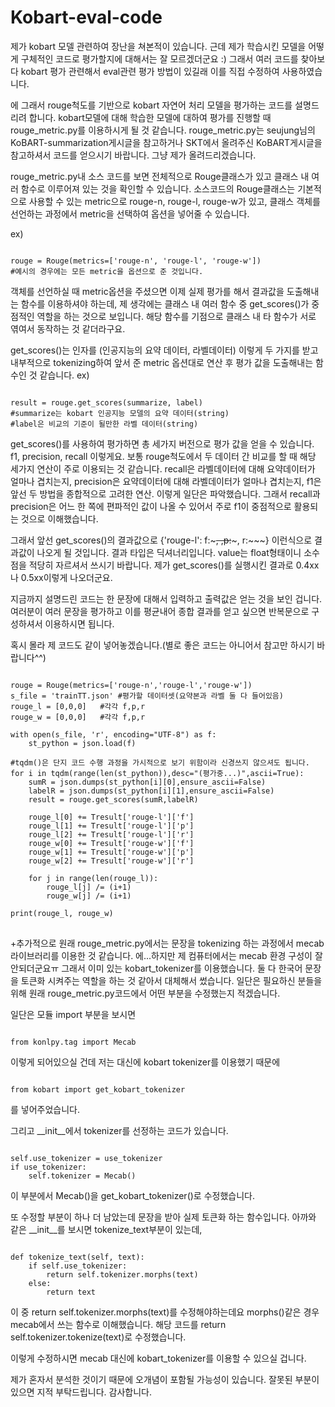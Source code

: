 # Kobart-eval-code

제가 kobart 모델 관련하여 장난을 쳐본적이 있습니다. 근데 제가 학습시킨 모델을 어떻게 구체적인 코드로 평가할지에 대해서는 잘 모르겠더군요 :)
그래서 여러 코드를 찾아보다 kobart 평가 관련해서 eval관련 평가 방법이 있길래 이를 직접 수정하여 사용하였습니다.

에 그래서 rouge척도를 기반으로 kobart 자연어 처리 모델을 평가하는 코드를 설명드리려 합니다.
kobart모델에 대해 학습한 모델에 대하여 평가를 진행할 때 rouge_metric.py를 이용하시게 될 것 같습니다.
rouge_metric.py는 seujung님의 KoBART-summarization게시글을 참고하거나 SKT에서 올려주신 KoBART게시글을 참고하셔서 코드를 얻으시기 바랍니다.
그냥 제가 올려드리겠습니다.

rouge_metric.py내 소스 코드를 보면 전체적으로 Rouge클래스가 있고 클래스 내 여러 함수로 이루어져 있는 것을 확인할 수 있습니다.
소스코드의 Rouge클래스는 기본적으로 사용할 수 있는 metric으로 rouge-n, rouge-l, rouge-w가 있고, 클래스 객체를 선언하는 과정에서 metric을 선택하여 옵션을 넣어줄 수 있습니다.

ex)
<pre><code>
rouge = Rouge(metrics=['rouge-n', 'rouge-l', 'rouge-w'])
#예시의 경우에는 모든 metric을 옵션으로 준 것입니다.
</code></pre>

객체를 선언하실 때 metric옵션을 주셨으면 이제 실제 평가를 해서 결과값을 도출해내는 함수를 이용하셔야 하는데, 제 생각에는 클래스 내 여러 함수 중 get_scores()가 중점적인 역할을 하는 것으로 보입니다. 해당 함수를 기점으로 클래스 내 타 함수가 서로 엮여서 동작하는 것 같더라구요.

get_scores()는 인자를 (인공지능의 요약 데이터, 라벨데이터) 이렇게 두 가지를 받고 내부적으로 tokenizing하여 앞서 준 metric 옵션대로 연산 후 평가 값을 도출해내는 함수인 것 같습니다.
ex)
<pre><code>
result = rouge.get_scores(summarize, label)
#summarize는 kobart 인공지능 모델의 요약 데이터(string)
#label은 비교의 기준이 될만한 라벨 데이터(string)
</code></pre>
get_scores()를 사용하여 평가하면 총 세가지 버전으로 평가 값을 얻을 수 있습니다. f1, precision, recall 이렇게요. 
보통 rouge척도에서 두 데이터 간 비교를 할 때 해당 세가지 연산이 주로 이용되는 것 같습니다. recall은 라벨데이터에 대해 요약데이터가 얼마나 겹치는지, precision은 요약데이터에 대해 라벨데이터가 얼마나 겹치는지, f1은 앞선 두 방법을 종합적으로 고려한 연산. 이렇게 일단은 파악했습니다. 그래서 recall과 precision은 어느 한 쪽에 편파적인 값이 나올 수 있어서 주로 f1이 중점적으로 활용되는 것으로 이해했습니다.

그래서 앞선 get_scores()의 결과값으로 {'rouge-l':  f:~~~, ,p:~~~, r:~~~} 이런식으로 결과값이 나오게 될 것입니다. 결과 타입은 딕셔너리입니다. value는 float형태이니 소수점을 적당히 자르셔서 쓰시기 바랍니다. 제가 get_scores()를 실행시킨 결과로 0.4xx나 0.5xx이렇게 나오더군요. 

지금까지 설명드린 코드는 한 문장에 대해서 입력하고 출력값은 얻는 것을 보인 겁니다. 여러분이 여러 문장을 평가하고 이를 평균내어 종합 결과를 얻고 싶으면 반복문으로 구성하셔서 이용하시면 됩니다.

혹시 몰라 제 코드도 같이 넣어놓겠습니다.(별로 좋은 코드는 아니어서 참고만 하시기 바랍니다^^)
<pre>
<code>
rouge = Rouge(metrics=['rouge-n','rouge-l','rouge-w'])
s_file = 'trainTT.json' #평가할 데이터셋(요약본과 라벨 둘 다 들어있음)
rouge_l = [0,0,0]   #각각 f,p,r
rouge_w = [0,0,0]   #각각 f,p,r

with open(s_file, 'r', encoding="UTF-8") as f:
    st_python = json.load(f)

#tqdm()은 단지 코드 수행 과정을 가시적으로 보기 위함이라 신경쓰지 않으셔도 됩니다.
for i in tqdm(range(len(st_python)),desc="(평가중...)",ascii=True):
    sumR = json.dumps(st_python[i][0],ensure_ascii=False)
    labelR = json.dumps(st_python[i][1],ensure_ascii=False)
    result = rouge.get_scores(sumR,labelR)

    rouge_l[0] += Tresult['rouge-l']['f']
    rouge_l[1] += Tresult['rouge-l']['p']
    rouge_l[2] += Tresult['rouge-l']['r']
    rouge_w[0] += Tresult['rouge-w']['f']
    rouge_w[1] += Tresult['rouge-w']['p']
    rouge_w[2] += Tresult['rouge-w']['r']

    for j in range(len(rouge_l)):
        rouge_l[j] /= (i+1)
        rouge_w[j] /= (i+1)

print(rouge_l, rouge_w)
</code>
</pre>

+추가적으로 원래 rouge_metric.py에서는 문장을 tokenizing 하는 과정에서  mecab라이브러리를 이용한 것 같습니다.
에...하지만 제 컴퓨터에서는 mecab 환경 구성이 잘 안되더군요ㅠ 그래서 이미 있는 kobart_tokenizer를 이용했습니다. 둘 다 한국어 문장을 토큰화 시켜주는 역할을 하는 것 같아서 대체해서 썼습니다. 일단은 필요하신 분들을 위해 원래 rouge_metric.py코드에서 어떤 부분을 수정했는지 적겠습니다.

일단은 모듈 import 부분을 보시면
<pre><code>
from konlpy.tag import Mecab
</code></pre>
이렇게 되어있으실 건데 저는 대신에 kobart tokenizer를 이용했기 때문에
<pre><code>
from kobart import get_kobart_tokenizer
</code></pre>
를 넣어주었습니다.

그리고 __init__에서 tokenizer를 선정하는 코드가 있습니다.
<pre><code>
self.use_tokenizer = use_tokenizer
if use_tokenizer:
    self.tokenizer = Mecab()
</code></pre>
이 부분에서 Mecab()을 get_kobart_tokenizer()로 수정했습니다.

또 수정할 부분이 하나 더 남았는데 문장을 받아 실제 토큰화 하는 함수입니다.
아까와 같은 __init__를 보시면 tokenize_text부분이 있는데,
<pre><code>
def tokenize_text(self, text):
    if self.use_tokenizer:
        return self.tokenizer.morphs(text)
    else:
        return text
</code></pre>
이 중 return self.tokenizer.morphs(text)를 수정해야하는데요 morphs()같은 경우 mecab에서 쓰는 함수로 이해했습니다. 해당 코드를
return self.tokenizer.tokenize(text)로 수정했습니다.

이렇게 수정하시면 mecab 대신에 kobart_tokenizer를 이용할 수 있으실 겁니다.

제가 혼자서 분석한 것이기 때문에 오개념이 포함될 가능성이 있습니다. 잘못된 부분이 있으면 지적 부탁드립니다. 감사합니다.
